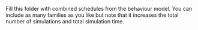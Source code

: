 
Fill this folder with combined schedules from the behaviour model. You can include as many families as you like but note that it increases the total number of simulations and total simulation time.
